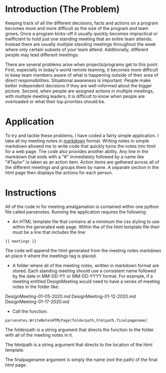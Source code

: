 # Introduction (The Problem)

Keeping track of all the different decisions, facts and actions on a program becomes more and more difficult as the size of the program and team grows. Once a program kicks-off it usually quickly becomes impractical or inefficient to hold just one standing meeting that an entire team attends. Instead there are usually multiple standing meetings throughout the week where only certain subsets of your team attend. Additionally, different people may lead different meetings.

There are several problems arise when projects/programs get to this point. First, especially in today's world remote teaming, it becomes more difficult to keep team members aware of what is happening outside of their area of direct responsibilities. Situational awareness is important. People make better independent decisions if they are well-informed about the bigger picture. Second, when people are assigned actions in multiple meetings, with multiple meeting leaders, it is difficult to know when people are overloaded or what their top priorities should be.

# Application

To try and tackle these problems, I have coded a fairly simple application. I take all my meeting notes in [markdown](https://www.markdownguide.org/) format. Writing notes in simple markdown allowed me to write code that quickly turns the notes into html for a web page. The code also provides another ability. Any line in the markdown that ends with a "#" immediately followed by a name like "#Taylor" is taken as an action item. Action items are gathered across all of the different meetings and groups them by name. A separate section in the html page then displays the actions for each person.

# Instructions

All of the code in for meeting amalgamation is contained within one python file called parsenotes. Running the application requires the following:

* An HTML template file that contains at a minimum the css styling to use within the generated web page. Within the <body> of the html template file their must be a line that includes the line:

```
{{ meetings }}
```

The code will append the html generated from the meeting notes markdown an place it where the meetings tag is placed.

* A folder where all of the meeting notes, written in markdown format are stored. Each standing meeting should use a consistent name followed by the date in MM-DD-YY or MM-DD-YYYY format. For example, if a meeting entitled DesignMeeting would need to have a series of meeting notes in the folder like:

DesignMeeting-01-05-2020.md
DesignMeeting-01-12-2020.md
DesignMeeting-01-17-2020.md

* Call the function:

```
parsenotes.WriteNotesHTMLPage(folderpath,htmlpath,finalpagename)
```

The folderpath is a string argument that directs the function to the folder with all of the meeting notes in it.

The htmlpath is a string argument that directs to the location of the html template.

The finalpagename argument is simply the name (not the path) of the final html page.